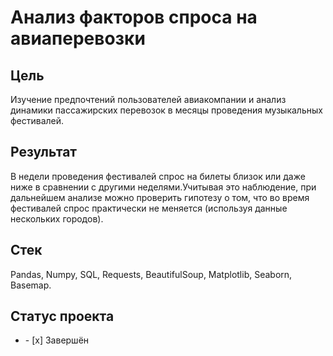 
# Анализ факторов спроса на авиаперевозки
## Цель
Изучение предпочтений пользователей авиакомпании и анализ динамики пассажирских перевозок в месяцы проведения музыкальных фестивалей.
## Результат
В недели проведения фестивалей спрос на билеты близок или даже ниже в сравнении с другими неделями.Учитывая это наблюдение, при дальнейшем анализе можно проверить гипотезу о том, что во время фестивалей спрос практически не меняется (используя данные нескольких городов).
## Стек
Pandas, Numpy, SQL, Requests, BeautifulSoup, Matplotlib, Seaborn, Basemap.
## Статус проекта
<ul><li>- [x] Завершён</li>
